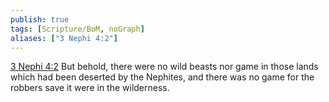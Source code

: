 ```yaml
---
publish: true
tags: [Scripture/BoM, noGraph]
aliases: ["3 Nephi 4:2"]
---
```

[3 Nephi 4:2](https://churchofjesuschrist.org/study/scriptures/bofm/3-ne/4?lang=eng&id=p2#p2) But behold, there were no wild beasts nor game in those lands which had been deserted by the Nephites, and there was no game for the robbers save it were in the wilderness.
